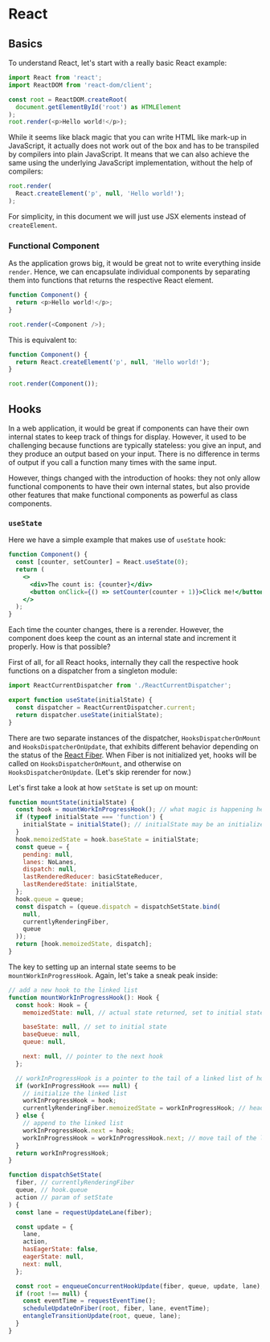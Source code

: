 # React

## Basics

To understand React, let's start with a really basic React example:

```typescript
import React from 'react';
import ReactDOM from 'react-dom/client';

const root = ReactDOM.createRoot(
  document.getElementById('root') as HTMLElement
);
root.render(<p>Hello world!</p>);
```

While it seems like black magic that you can write HTML like mark-up in JavaScript, it actually does not work out of the box and has to be transpiled by compilers into plain JavaScript. It means that we can also achieve the same using the underlying JavaScript implementation, without the help of compilers:

```typescript
root.render(
  React.createElement('p', null, 'Hello world!');
);
```

For simplicity, in this document we will just use JSX elements instead of `createElement`.

### Functional Component

As the application grows big, it would be great not to write everything inside `render`. Hence, we can encapsulate individual components by separating them into functions that returns the respective React element.

```typescript
function Component() {
  return <p>Hello world!</p>;
}

root.render(<Component />);
```

This is equivalent to:

```typescript
function Component() {
  return React.createElement('p', null, 'Hello world!');
}

root.render(Component());
```

## Hooks

In a web application, it would be great if components can have their own internal states to keep track of things for display. However, it used to be challenging because functions are typically stateless: you give an input, and they produce an output based on your input. There is no difference in terms of output if you call a function many times with the same input.

However, things changed with the introduction of hooks: they not only allow functional components to have their own internal states, but also provide other features that make functional components as powerful as class components.

### `useState`

Here we have a simple example that makes use of `useState` hook:

```jsx live
function Component() {
  const [counter, setCounter] = React.useState(0);
  return (
    <>
      <div>The count is: {counter}</div>
      <button onClick={() => setCounter(counter + 1)}>Click me!</button>
    </>
  );
}
```

Each time the counter changes, there is a rerender. However, the component does keep the count as an internal state and increment it properly. How is that possible?

First of all, for all React hooks, internally they call the respective hook functions on a dispatcher from a singleton module:

```js title="packages\react\src\ReactHooks.js"
import ReactCurrentDispatcher from './ReactCurrentDispatcher';

export function useState(initialState) {
  const dispatcher = ReactCurrentDispatcher.current;
  return dispatcher.useState(initialState);
}
```

There are two separate instances of the dispatcher, `HooksDispatcherOnMount` and `HooksDispatcherOnUpdate`, that exhibits different behavior depending on the status of the [React Fiber](https://github.com/acdlite/react-fiber-architecture). When Fiber is not initialized yet, hooks will be called on `HooksDispatcherOnMount`, and otherwise on `HooksDispatcherOnUpdate`. (Let's skip rerender for now.)

Let's first take a look at how `setState` is set up on mount:

```js
function mountState(initialState) {
  const hook = mountWorkInProgressHook(); // what magic is happening here?
  if (typeof initialState === 'function') {
    initialState = initialState(); // initialState may be an initializer
  }
  hook.memoizedState = hook.baseState = initialState;
  const queue = {
    pending: null,
    lanes: NoLanes,
    dispatch: null,
    lastRenderedReducer: basicStateReducer,
    lastRenderedState: initialState,
  };
  hook.queue = queue;
  const dispatch = (queue.dispatch = dispatchSetState.bind(
    null,
    currentlyRenderingFiber,
    queue
  ));
  return [hook.memoizedState, dispatch];
}
```

The key to setting up an internal state seems to be `mountWorkInProgressHook`. Again, let's take a sneak peak inside:

```js
// add a new hook to the linked list
function mountWorkInProgressHook(): Hook {
  const hook: Hook = {
    memoizedState: null, // actual state returned, set to initial state

    baseState: null, // set to initial state
    baseQueue: null,
    queue: null,

    next: null, // pointer to the next hook
  };

  // workInProgressHook is a pointer to the tail of a linked list of hooks
  if (workInProgressHook === null) {
    // initialize the linked list
    workInProgressHook = hook;
    currentlyRenderingFiber.memoizedState = workInProgressHook; // head of the linked list
  } else {
    // append to the linked list
    workInProgressHook.next = hook;
    workInProgressHook = workInProgressHook.next; // move tail of the linked list
  }
  return workInProgressHook;
}
```

```js
function dispatchSetState(
  fiber, // currentlyRenderingFiber
  queue, // hook.queue
  action // param of setState
) {
  const lane = requestUpdateLane(fiber);

  const update = {
    lane,
    action,
    hasEagerState: false,
    eagerState: null,
    next: null,
  };

  const root = enqueueConcurrentHookUpdate(fiber, queue, update, lane);
  if (root !== null) {
    const eventTime = requestEventTime();
    scheduleUpdateOnFiber(root, fiber, lane, eventTime);
    entangleTransitionUpdate(root, queue, lane);
  }
}
```
